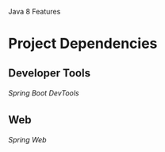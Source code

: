 Java 8 Features

# Project Dependencies

## Developer Tools  
###### Spring Boot DevTools

## Web  
###### Spring Web
